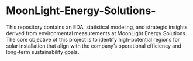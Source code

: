 # MoonLight-Energy-Solutions-
This repository contains an EDA, statistical modeling, and strategic insights derived from environmental measurements at MoonLight Energy Solutions. The core objective of this project is to identify high-potential regions for solar installation that align with the company’s operational efficiency and long-term sustainability goals.
